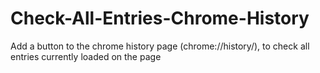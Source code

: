 # Check-All-Entries-Chrome-History
Add a button to the chrome history page (chrome://history/), to check all entries currently loaded on the page
